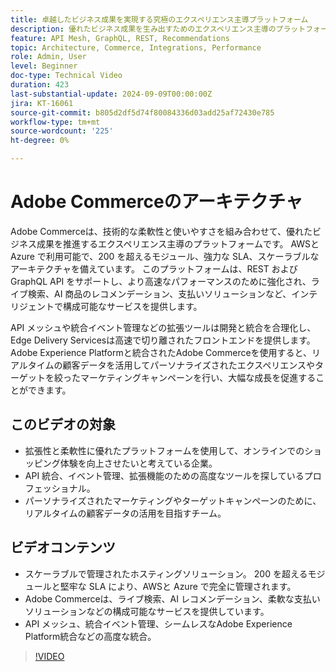 ```yaml
---
title: 卓越したビジネス成果を実現する究極のエクスペリエンス主導プラットフォーム
description: 優れたビジネス成果を生み出すためのエクスペリエンス主導のプラットフォームとしてのAdobe Commerceの機能と特徴。
feature: API Mesh, GraphQL, REST, Recommendations
topic: Architecture, Commerce, Integrations, Performance
role: Admin, User
level: Beginner
doc-type: Technical Video
duration: 423
last-substantial-update: 2024-09-09T00:00:00Z
jira: KT-16061
source-git-commit: b805d2df5d74f80084336d03add25af72430e785
workflow-type: tm+mt
source-wordcount: '225'
ht-degree: 0%

---
```



# Adobe Commerceのアーキテクチャ

Adobe Commerceは、技術的な柔軟性と使いやすさを組み合わせて、優れたビジネス成果を推進するエクスペリエンス主導のプラットフォームです。 AWSと Azure で利用可能で、200 を超えるモジュール、強力な SLA、スケーラブルなアーキテクチャを備えています。 このプラットフォームは、REST およびGraphQL API をサポートし、より高速なパフォーマンスのために強化され、ライブ検索、AI 商品のレコメンデーション、支払いソリューションなど、インテリジェントで構成可能なサービスを提供します。

API メッシュや統合イベント管理などの拡張ツールは開発と統合を合理化し、Edge Delivery Servicesは高速で切り離されたフロントエンドを提供します。 Adobe Experience Platformと統合されたAdobe Commerceを使用すると、リアルタイムの顧客データを活用してパーソナライズされたエクスペリエンスやターゲットを絞ったマーケティングキャンペーンを行い、大幅な成長を促進することができます。

## このビデオの対象

- 拡張性と柔軟性に優れたプラットフォームを使用して、オンラインでのショッピング体験を向上させたいと考えている企業。
- API 統合、イベント管理、拡張機能のための高度なツールを探しているプロフェッショナル。
- パーソナライズされたマーケティングやターゲットキャンペーンのために、リアルタイムの顧客データの活用を目指すチーム。

## ビデオコンテンツ

- スケーラブルで管理されたホスティングソリューション。 200 を超えるモジュールと堅牢な SLA により、AWSと Azure で完全に管理されます。
- Adobe Commerceは、ライブ検索、AI レコメンデーション、柔軟な支払いソリューションなどの構成可能なサービスを提供しています。
- API メッシュ、統合イベント管理、シームレスなAdobe Experience Platform統合などの高度な統合。

>[!VIDEO](https://video.tv.adobe.com/v/3433435?learn=on)
